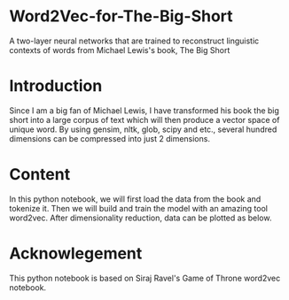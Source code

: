 # Word2Vec-for-The-Big-Short
 A two-layer neural networks that are trained to reconstruct linguistic contexts of words from Michael Lewis's book, The Big Short

# Introduction
Since I am a big fan of Michael Lewis, I have transformed his book the big short into a large corpus of text which will then produce a vector space of unique word.
By using gensim, nltk, glob, scipy and etc., several hundred dimensions can be compressed into just 2 dimensions. 

# Content
In this python notebook, we will first load the data from the book and tokenize it. Then we will build and train the model with an amazing tool word2vec. After dimensionality reduction, data can be plotted as below.

# Acknowlegement 
This python notebook is based on Siraj Ravel's Game of Throne word2vec notebook. 
